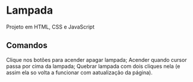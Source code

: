 # Lampada
Projeto em HTML, CSS e JavaScript

## Comandos
Clique nos botões para acender apagar lampada;
Acender quando cursor passa por cima da lampada;
Quebrar lampada com dois cliques nela (e assim ela so volta a funcionar com aatualização da página).
